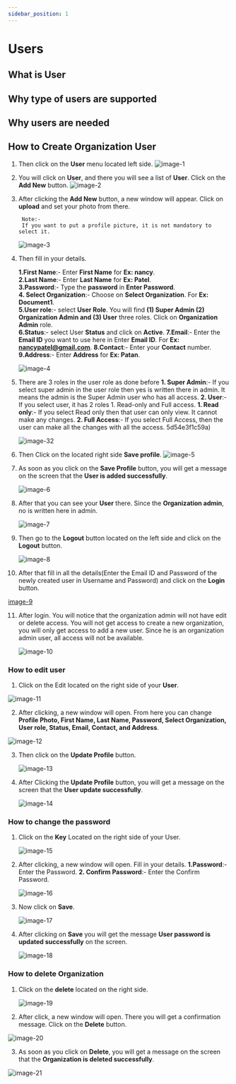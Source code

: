 ```yaml
---
sidebar_position: 1
---
```


# Users

## What is User
## Why type of users are supported
## Why users are needed
## How to Create Organization User
1. Then click on the **User** menu located left side. 
   ![image-1](https://github.com/Nancypatel1103/ComplianceClient/assets/153616269/ece42f31-af9b-42f0-963c-586377907586)

2. You will click on **User**, and there you will see a list of **User**. Click on the **Add New** button.
  ![image-2](https://github.com/Nancypatel1103/ComplianceClient/assets/153616269/f886917f-60cc-49e5-bdc4-08cd0a7a4732)

3. After clicking the **Add New** button, a new window will appear. Click on **upload** and set your photo from there. 
   ``` 
    Note:-
    If you want to put a profile picture, it is not mandatory to select it.
   ```
    ![image-3](https://github.com/Nancypatel1103/ComplianceClient/assets/153616269/56388823-4b3f-42a7-8dac-6c754a342da7)

4. Then fill in your details.

   **1.First Name**:- Enter **First Name** for **Ex: nancy**.            
   **2.Last Name**:- Enter **Last Name** for **Ex: Patel**.               
   **3.Password**:- Type the **password** in **Enter Password**.                     
   **4. Select Organization**:- Choose on **Select Organization**. For **Ex: Document1**.              
   **5.User role**:- select **User Role**. You will find **(1) Super Admin (2) Organization Admin and (3) User** three roles. Click on **Organization Admin** role.                      
   **6.Status**:-  select User **Status** and click on **Active**.
   **7.Email**:- Enter the **Email ID** you want to use here in Enter **Email ID**. For **Ex: nancypatel@gmail.com**.
   **8.Contact**:- Enter your **Contact** number.
   **9.Address**:- Enter **Address** for **Ex: Patan**.

   ![image-4](https://github.com/Nancypatel1103/ComplianceClient/assets/153616269/91369987-5ffa-42f6-b1f8-73d92d4491f7)

5. There are 3 roles in the user role as done before **1. Super Admin**:- If you select super admin in the user role then yes is written there in admin. It means the admin is the Super Admin user who has all access. **2. User**:- If you select user, it has 2 roles 1. Read-only and Full access.
  **1. Read only**:- If you select Read only then that user can only view. It cannot make any changes.
  **2. Full Access**:- If you select Full Access, then the user can make all the changes with all the access.
   5d54e3f1c59a)

    ![image-32](https://github.com/Nancypatel1103/ComplianceClient/assets/153616269/69430fad-a60b-42ec-a344-6dee0d94171f)


6. Then Click on the located right side **Save profile**.
   ![image-5](https://github.com/Nancypatel1103/ComplianceClient/assets/153616269/4aab5b11-1ea3-405a-96ba-d062c0d8e441)

7. As soon as you click on the **Save Profile** button, you will get a message on the screen that the **User is added successfully**.

   ![image-6](https://github.com/Nancypatel1103/ComplianceClient/assets/153616269/696c82b0-db2d-4489-bf49-35e51f3cfb20)


8. After that you can see your **User** there. Since the **Organization admin**, no is written here in admin.
   
   ![image-7](https://github.com/Nancypatel1103/ComplianceClient/assets/153616269/3b93b3cf-8d22-442c-9b6f-443b290e7563)


9. Then go to the **Logout** button located on the left side and click on the **Logout** button.
   
   ![image-8](https://github.com/Nancypatel1103/ComplianceClient/assets/153616269/105f4237-8c45-44a6-93a1-91b8629fc551)

10.  After that fill in all the details(Enter the Email ID and Password of the newly created user in Username and Password) and click on the **Login** button.
    
   [image-9](https://github.com/Nancypatel1103/ComplianceClient/assets/153616269/cca44d23-b2fd-4c4f-9374-46e073446b8f)


11. After login. You will notice that the organization admin will not have edit or delete access. You will not get access to create a new organization, you will only get access to add a new user. Since he is an organization admin user, all access will not be available.
    
    ![image-10](https://github.com/Nancypatel1103/ComplianceClient/assets/153616269/44caf202-bcbc-4d13-950e-fb2d1435ea05)
     

### How to edit user
1. Click on the Edit located on the right side of your **User**.
   
  ![image-11](https://github.com/Nancypatel1103/ComplianceClient/assets/153616269/1a91f00d-81f1-487f-b86c-b450004fdc68)

2. After clicking, a new window will open.  From here you can change **Profile Photo, First Name, Last Name, Password, Select Organization, User role, Status, Email, Contact, and Address**.
   
 ![image-12](https://github.com/Nancypatel1103/ComplianceClient/assets/153616269/a7c4c8f0-bf0d-46a9-aa4d-7199747e202d)

3. Then click on the **Update Profile** button.
   
   ![image-13](https://github.com/Nancypatel1103/ComplianceClient/assets/153616269/3708102b-4894-4a7d-8461-125ed4a46065)

4. After Clicking the **Update Profile** button, you will get a message on the screen that the **User update successfully**.
   
   ![image-14](https://github.com/Nancypatel1103/ComplianceClient/assets/153616269/8dd8811d-e0af-43cf-a071-99effc7509fd)


### How to change the password
1. Click on the **Key** Located on the right side of your User.
   
    ![image-15](https://github.com/Nancypatel1103/ComplianceClient/assets/153616269/b4a45d36-f57d-40c1-ae7c-0870b874665f)

2. After clicking, a new window will open. Fill in your details.
   **1.Password**:- Enter the Password.
   **2. Confirm Password**:- Enter the Confirm Password.

    ![image-16](https://github.com/Nancypatel1103/ComplianceClient/assets/153616269/b8506429-e42c-4569-b964-21bdabd2df28)

3. Now click on **Save**.
   
    ![image-17](https://github.com/Nancypatel1103/ComplianceClient/assets/153616269/a7395796-d55e-4404-94f5-28660915a75f)

4. After clicking on **Save** you will get the message **User password is updated successfully** on the screen.
   
    ![image-18](https://github.com/Nancypatel1103/ComplianceClient/assets/153616269/66aca8e1-306f-4144-91a7-d4c9e4ad6d56)

### How to delete Organization
1. Click on the **delete** located on the right side.
   
   ![image-19](https://github.com/Nancypatel1103/ComplianceClient/assets/153616269/ee18d70d-d158-4258-8614-489100f8d2b4)

2. After click, a new window will open. There you will get a confirmation message. Click on the **Delete** button.
   
  ![image-20](https://github.com/Nancypatel1103/ComplianceClient/assets/153616269/00f59fe9-e990-4a33-ab98-e960aacfc1e8)


3. As soon as you click on **Delete**, you will get a message on the screen that the **Organization is deleted successfully**.
   
  ![image-21](https://github.com/Nancypatel1103/ComplianceClient/assets/153616269/350c86d7-7a34-4b71-910d-c95056ff1b75)
   

